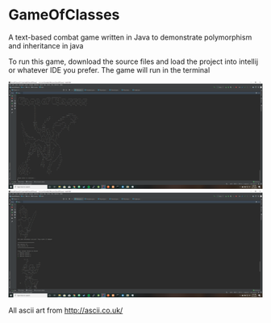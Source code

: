 # GameOfClasses
A text-based combat game written in Java to demonstrate polymorphism and inheritance in java

To run this game, download the source files and load the project into intellij or whatever IDE you prefer. The game will run in the terminal

![](images/goc_startscreen.png)
![](images/goc_gameplay.png)

All ascii art from http://ascii.co.uk/
